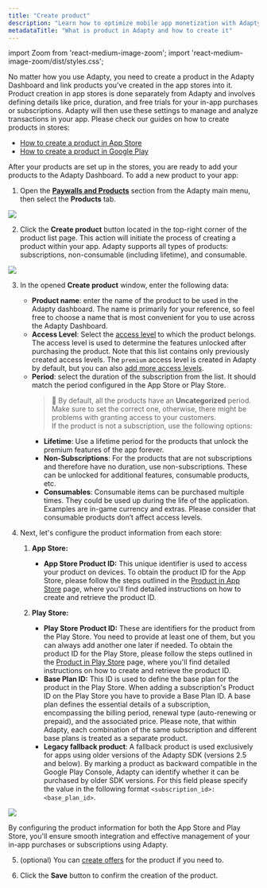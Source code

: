 ```yaml
---
title: "Create product"
description: "Learn how to optimize mobile app monetization with Adapty's product creation guide. Explore the seamless integration of App Store and Google Play products into a unified offering within Adapty. Simplify management and unlock revenue potential with Adapty's innovative approach to product creation. Get started today"
metadataTitle: "What is product in Adapty and how to create it"
---
```


import Zoom from 'react-medium-image-zoom';
import 'react-medium-image-zoom/dist/styles.css';

No matter how you use Adapty, you need to create a product in the Adapty Dashboard and link products you've created in the app stores into it. Product creation in app stores is done separately from Adapty and involves defining details like price, duration, and free trials for your in-app purchases or subscriptions. Adapty will then use these settings to manage and analyze transactions in your app. Please check our guides on how to create products in stores:

- [How to create a product in App Store](app-store-products)
- [How to create a product in Google Play](android-products)

After your products are set up in the stores, you are ready to add your products to the Adapty Dashboard. To add a new product to your app:

1. Open the **[Paywalls and Products](https://app.adapty.io/products)** section from the Adapty main menu, then select the **Products** tab.


<Zoom>
  <img src={require('./img/7c9573a-products_tab.png').default}
  style={{
    border: '1px solid #727272', /* border width and color */
    width: '700px', /* image width */
    display: 'block', /* for alignment */
    margin: '0 auto' /* center alignment */
  }}
/>
</Zoom>





2. Click the **Create product** button located in the top-right corner of the product list page. This action will initiate the process of creating a product within your app. Adapty supports all types of products: subscriptions, non-consumable \(including lifetime\), and consumable.


<Zoom>
  <img src={require('./img/1d1a1f9-CleanShot_2023-07-28_at_16.38.192x.png').default}
  style={{
    border: '1px solid #727272', /* border width and color */
    width: '700px', /* image width */
    display: 'block', /* for alignment */
    margin: '0 auto' /* center alignment */
  }}
/>
</Zoom>





3. In the opened **Create product** window, enter the following data:

   - **Product name**: enter the name of the product to be used in the Adapty dashboard. The name is primarily for your reference, so feel free to choose a name that is most convenient for you to use across the Adapty Dashboard.
   - **Access Level**: Select the [access level](access-level) to which the product belongs. The access level is used to determine the features unlocked after purchasing the product. Note that this list contains only previously created access levels. The `premium` access level is created in Adapty by default, but you can also [add more access levels](access-level).
   - **Period**: select the duration of the subscription from the list. It should match the period configured in the App Store or Play Store.
     > 🚧 By default, all the products have an **Uncategorized** period. Make sure to set the correct one, otherwise, there might be problems with granting access to your customers.  
     > If the product is not a subscription, use the following options:
     - **Lifetime**: Use a lifetime period for the products that unlock the premium features of the app forever.  
     - **Non-Subscriptions**: For the products that are not subscriptions and therefore have no duration, use non-subscriptions. These can be unlocked for additional features, consumable products, etc.
     - **Consumables**:  Consumable items can be purchased multiple times. They could be used up during the life of the application. Examples are in-game currency and extras. Please consider that consumable products don’t affect access levels.

4. Next, let's configure the product information from each store:

   1. **App Store:**

      - **App Store Product ID:** This unique identifier is used to access your product on devices. To obtain the product ID for the App Store, please follow the steps outlined in the [Product in App Store](app-store-products) page, where you'll find detailed instructions on how to create and retrieve the product ID.

   2. **Play Store:** 

      - **Play Store Product ID:** These are identifiers for the product from the Play Store. You need to provide at least one of them, but you can always add another one later if needed.  To obtain the product ID for the Play Store, please follow the steps outlined in the [Product in Play Store](android-products) page, where you'll find detailed instructions on how to create and retrieve the product ID.
      - **Base Plan ID:** This ID is used to define the base plan for the product in the Play Store. When adding a subscription's Product ID on the Play Store you have to provide a Base Plan ID.  A base plan defines the essential details of a subscription, encompassing the billing period, renewal type (auto-renewing or prepaid), and the associated price.  Please note, that within Adapty, each combination of the same subscription and different base plans is treated as a separate product.
      - **Legacy fallback product**: A fallback product is used exclusively for apps using older versions of the Adapty SDK (versions 2.5 and below). By marking a product as backward compatible in the Google Play Console, Adapty can identify whether it can be purchased by older SDK versions. For this field please specify the value in the following format `<subscription_id>:<base_plan_id>`.

        
<Zoom>
  <img src={require('./img/bb0b34c-CleanShot_2023-07-28_at_16.40.362x.png').default}
  style={{
    border: '1px solid #727272', /* border width and color */
    width: '700px', /* image width */
    display: 'block', /* for alignment */
    margin: '0 auto' /* center alignment */
  }}
/>
</Zoom>




   By configuring the product information for both the App Store and Play Store, you'll ensure smooth integration and effective management of your in-app purchases or subscriptions using Adapty.

5. (optional) You can [create offers](create-offer) for the product if you need to.

6. Click the **Save** button to confirm the creation of the product.